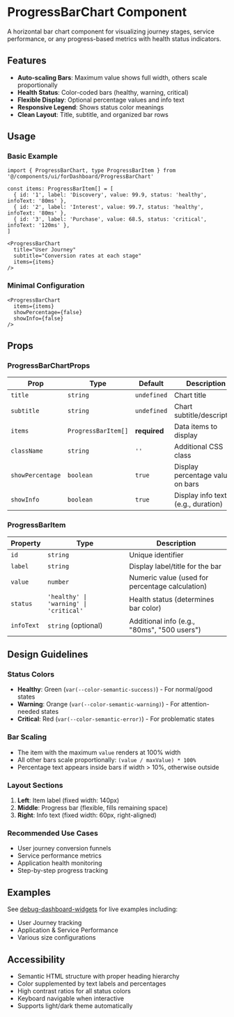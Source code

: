 # ProgressBarChart Component

A horizontal bar chart component for visualizing journey stages, service performance, or any progress-based metrics with health status indicators.

## Features

- **Auto-scaling Bars**: Maximum value shows full width, others scale proportionally
- **Health Status**: Color-coded bars (healthy, warning, critical)
- **Flexible Display**: Optional percentage values and info text
- **Responsive Legend**: Shows status color meanings
- **Clean Layout**: Title, subtitle, and organized bar rows

## Usage

### Basic Example

```tsx
import { ProgressBarChart, type ProgressBarItem } from '@/components/ui/forDashboard/ProgressBarChart'

const items: ProgressBarItem[] = [
  { id: '1', label: 'Discovery', value: 99.9, status: 'healthy', infoText: '80ms' },
  { id: '2', label: 'Interest', value: 99.7, status: 'healthy', infoText: '80ms' },
  { id: '3', label: 'Purchase', value: 68.5, status: 'critical', infoText: '120ms' },
]

<ProgressBarChart
  title="User Journey"
  subtitle="Conversion rates at each stage"
  items={items}
/>
```

### Minimal Configuration

```tsx
<ProgressBarChart
  items={items}
  showPercentage={false}
  showInfo={false}
/>
```

## Props

### ProgressBarChartProps

| Prop | Type | Default | Description |
|------|------|---------|-------------|
| `title` | `string` | `undefined` | Chart title |
| `subtitle` | `string` | `undefined` | Chart subtitle/description |
| `items` | `ProgressBarItem[]` | **required** | Data items to display |
| `className` | `string` | `''` | Additional CSS class |
| `showPercentage` | `boolean` | `true` | Display percentage values on bars |
| `showInfo` | `boolean` | `true` | Display info text (e.g., duration) |

### ProgressBarItem

| Property | Type | Description |
|----------|------|-------------|
| `id` | `string` | Unique identifier |
| `label` | `string` | Display label/title for the bar |
| `value` | `number` | Numeric value (used for percentage calculation) |
| `status` | `'healthy' \| 'warning' \| 'critical'` | Health status (determines bar color) |
| `infoText` | `string` (optional) | Additional info (e.g., "80ms", "500 users") |

## Design Guidelines

### Status Colors

- **Healthy**: Green (`var(--color-semantic-success)`) - For normal/good states
- **Warning**: Orange (`var(--color-semantic-warning)`) - For attention-needed states
- **Critical**: Red (`var(--color-semantic-error)`) - For problematic states

### Bar Scaling

- The item with the maximum `value` renders at 100% width
- All other bars scale proportionally: `(value / maxValue) * 100%`
- Percentage text appears inside bars if width > 10%, otherwise outside

### Layout Sections

1. **Left**: Item label (fixed width: 140px)
2. **Middle**: Progress bar (flexible, fills remaining space)
3. **Right**: Info text (fixed width: 60px, right-aligned)

### Recommended Use Cases

- User journey conversion funnels
- Service performance metrics
- Application health monitoring
- Step-by-step progress tracking

## Examples

See [debug-dashboard-widgets](/debug/dashboard-widgets) for live examples including:
- User Journey tracking
- Application & Service Performance
- Various size configurations

## Accessibility

- Semantic HTML structure with proper heading hierarchy
- Color supplemented by text labels and percentages
- High contrast ratios for all status colors
- Keyboard navigable when interactive
- Supports light/dark theme automatically

